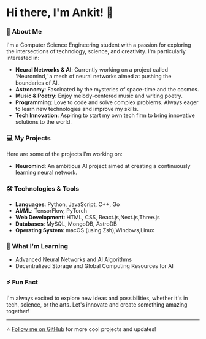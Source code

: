 # Hi there, I'm Ankit! 👋

### 🚀 About Me

I'm a Computer Science Engineering student with a passion for exploring the intersections of technology, science, and creativity. I'm particularly interested in:

- **Neural Networks & AI**: Currently working on a project called 'Neuromind,' a mesh of neural networks aimed at pushing the boundaries of AI.
- **Astronomy**: Fascinated by the mysteries of space-time and the cosmos.
- **Music & Poetry**: Enjoy melody-centered music and writing poetry.
- **Programming**: Love to code and solve complex problems. Always eager to learn new technologies and improve my skills.
- **Tech Innovation**: Aspiring to start my own tech firm to bring innovative solutions to the world.

### 💻 My Projects

Here are some of the projects I'm working on:

- **Neuromind**: An ambitious AI project aimed at creating a continuously learning neural network.  


### 🛠️ Technologies & Tools

- **Languages**: Python, JavaScript, C++, Go
- **AI/ML**: TensorFlow, PyTorch
- **Web Development**: HTML, CSS, React.js,Next.js,Three.js
- **Databases**: MySQL, MongoDB, AstroDB
- **Operating System**: macOS (using Zsh),Windows,Linux

### 🌱 What I'm Learning

- Advanced Neural Networks and AI Algorithms
- Decentralized Storage and Global Computing Resources for AI

### ⚡ Fun Fact

I'm always excited to explore new ideas and possibilities, whether it's in tech, science, or the arts. Let's innovate and create something amazing together!

---

⭐️ [Follow me on GitHub](https://github.com/1to3for5vi7ate9x) for more cool projects and updates!
